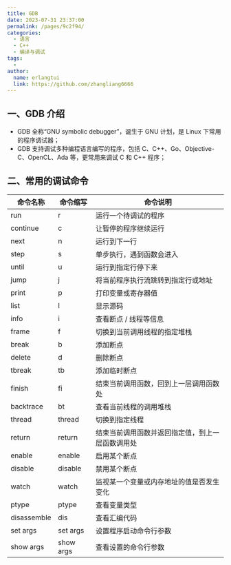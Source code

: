 ```yaml
---
title: GDB
date: 2023-07-31 23:37:00
permalink: /pages/9c2f94/
categories:
  - 语言
  - C++
  - 编译与调试
tags:
  - 
author: 
  name: erlangtui
  link: https://github.com/zhangliang6666
---
```


## 一、GDB 介绍
- GDB 全称“GNU symbolic debugger”，诞生于 GNU 计划，是 Linux 下常用的程序调试器；
- GDB 支持调试多种编程语言编写的程序，包括 C、C++、Go、Objective-C、OpenCL、Ada 等，更常用来调试 C 和 C++ 程序；

## 二、常用的调试命令

命令名称|命令缩写|命令说明
|----|----|---|
run	        |   r	        |   运行一个待调试的程序
continue    |	c           |	让暂停的程序继续运行
next        |	n           |	运行到下一行
step        |	s           |	单步执行，遇到函数会进入
until       |	u           |	运行到指定行停下来
jump        |	j           |	将当前程序执行流跳转到指定行或地址
print       |	p           |	打印变量或寄存器值
list        |	l           |	显示源码
info        |	i           |	查看断点 / 线程等信息
frame       |	f           |	切换到当前调用线程的指定堆栈
break       |	b           |	添加断点
delete      |	d           |	删除断点
tbreak      |   tb          |	添加临时断点
finish      |	fi          |	结束当前调用函数，回到上一层调用函数处
backtrace   |	bt          |	查看当前线程的调用堆栈
thread      |	thread      |	切换到指定线程
return      |	return      |	结束当前调用函数并返回指定值，到上一层函数调用处
enable      |	enable      |   启用某个断点
disable     |   disable     |   禁用某个断点
watch       |   watch       |   监视某一个变量或内存地址的值是否发生变化
ptype       |   ptype       |   查看变量类型
disassemble |   dis         |   查看汇编代码
set args    |   set args    |   设置程序启动命令行参数
show args   |   show args   |   查看设置的命令行参数

